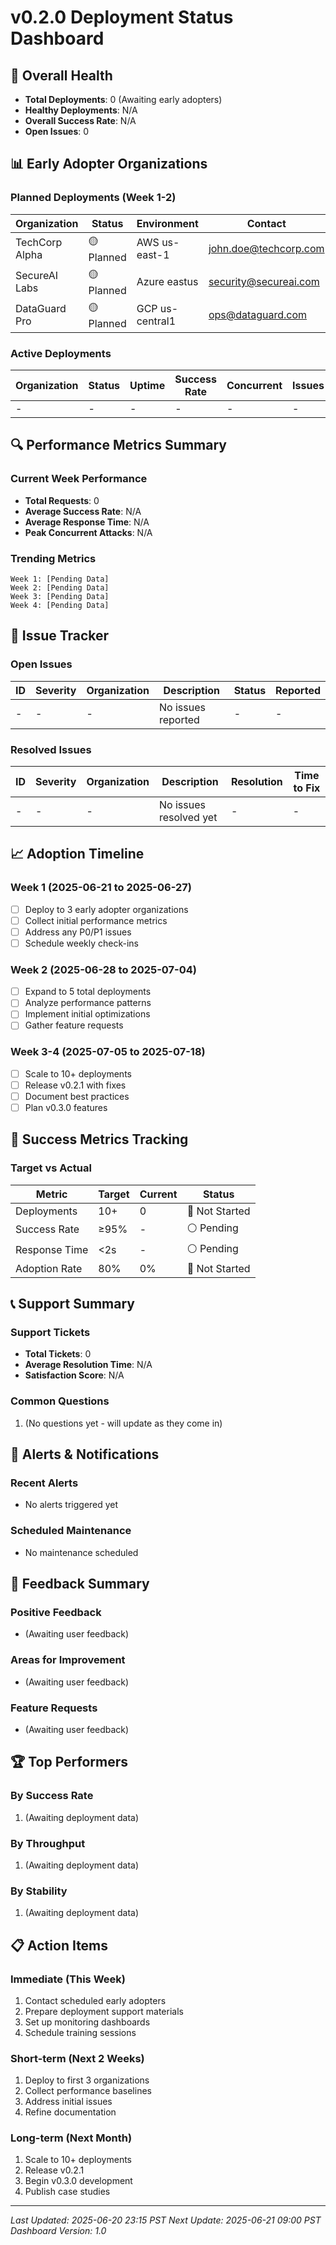 # v0.2.0 Deployment Status Dashboard

## 🚀 Overall Health
- **Total Deployments**: 0 (Awaiting early adopters)
- **Healthy Deployments**: N/A
- **Overall Success Rate**: N/A
- **Open Issues**: 0

## 📊 Early Adopter Organizations

### Planned Deployments (Week 1-2)

| Organization | Status | Environment | Contact | Schedule |
|--------------|--------|-------------|---------|----------|
| TechCorp Alpha | 🟡 Planned | AWS us-east-1 | john.doe@techcorp.com | 2025-06-21 |
| SecureAI Labs | 🟡 Planned | Azure eastus | security@secureai.com | 2025-06-22 |
| DataGuard Pro | 🟡 Planned | GCP us-central1 | ops@dataguard.com | 2025-06-23 |

### Active Deployments

| Organization | Status | Uptime | Success Rate | Concurrent | Issues |
|--------------|--------|--------|--------------|------------|--------|
| - | - | - | - | - | - |

## 🔍 Performance Metrics Summary

### Current Week Performance
- **Total Requests**: 0
- **Average Success Rate**: N/A
- **Average Response Time**: N/A
- **Peak Concurrent Attacks**: N/A

### Trending Metrics
```
Week 1: [Pending Data]
Week 2: [Pending Data]
Week 3: [Pending Data]
Week 4: [Pending Data]
```

## 🐛 Issue Tracker

### Open Issues
| ID | Severity | Organization | Description | Status | Reported |
|----|----------|--------------|-------------|---------|----------|
| - | - | - | No issues reported | - | - |

### Resolved Issues
| ID | Severity | Organization | Description | Resolution | Time to Fix |
|----|----------|--------------|-------------|------------|-------------|
| - | - | - | No issues resolved yet | - | - |

## 📈 Adoption Timeline

### Week 1 (2025-06-21 to 2025-06-27)
- [ ] Deploy to 3 early adopter organizations
- [ ] Collect initial performance metrics
- [ ] Address any P0/P1 issues
- [ ] Schedule weekly check-ins

### Week 2 (2025-06-28 to 2025-07-04)
- [ ] Expand to 5 total deployments
- [ ] Analyze performance patterns
- [ ] Implement initial optimizations
- [ ] Gather feature requests

### Week 3-4 (2025-07-05 to 2025-07-18)
- [ ] Scale to 10+ deployments
- [ ] Release v0.2.1 with fixes
- [ ] Document best practices
- [ ] Plan v0.3.0 features

## 🎯 Success Metrics Tracking

### Target vs Actual
| Metric | Target | Current | Status |
|--------|--------|---------|--------|
| Deployments | 10+ | 0 | 🔴 Not Started |
| Success Rate | ≥95% | - | ⚪ Pending |
| Response Time | <2s | - | ⚪ Pending |
| Adoption Rate | 80% | 0% | 🔴 Not Started |

## 📞 Support Summary

### Support Tickets
- **Total Tickets**: 0
- **Average Resolution Time**: N/A
- **Satisfaction Score**: N/A

### Common Questions
1. (No questions yet - will update as they come in)

## 🔔 Alerts & Notifications

### Recent Alerts
- No alerts triggered yet

### Scheduled Maintenance
- No maintenance scheduled

## 📝 Feedback Summary

### Positive Feedback
- (Awaiting user feedback)

### Areas for Improvement
- (Awaiting user feedback)

### Feature Requests
- (Awaiting user feedback)

## 🏆 Top Performers

### By Success Rate
1. (Awaiting deployment data)

### By Throughput
1. (Awaiting deployment data)

### By Stability
1. (Awaiting deployment data)

## 📋 Action Items

### Immediate (This Week)
1. Contact scheduled early adopters
2. Prepare deployment support materials
3. Set up monitoring dashboards
4. Schedule training sessions

### Short-term (Next 2 Weeks)
1. Deploy to first 3 organizations
2. Collect performance baselines
3. Address initial issues
4. Refine documentation

### Long-term (Next Month)
1. Scale to 10+ deployments
2. Release v0.2.1
3. Begin v0.3.0 development
4. Publish case studies

---

*Last Updated: 2025-06-20 23:15 PST*
*Next Update: 2025-06-21 09:00 PST*
*Dashboard Version: 1.0*